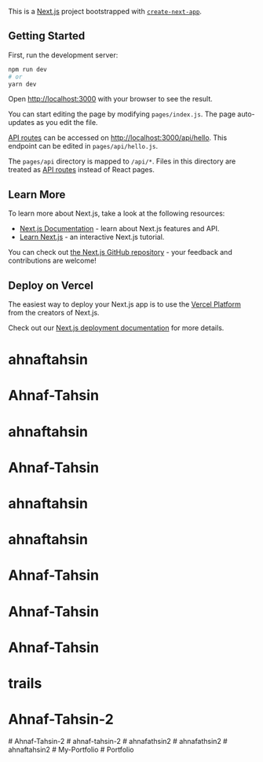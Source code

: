 This is a [Next.js](https://nextjs.org/) project bootstrapped with [`create-next-app`](https://github.com/vercel/next.js/tree/canary/packages/create-next-app).

## Getting Started

First, run the development server:

```bash
npm run dev
# or
yarn dev
```

Open [http://localhost:3000](http://localhost:3000) with your browser to see the result.

You can start editing the page by modifying `pages/index.js`. The page auto-updates as you edit the file.

[API routes](https://nextjs.org/docs/api-routes/introduction) can be accessed on [http://localhost:3000/api/hello](http://localhost:3000/api/hello). This endpoint can be edited in `pages/api/hello.js`.

The `pages/api` directory is mapped to `/api/*`. Files in this directory are treated as [API routes](https://nextjs.org/docs/api-routes/introduction) instead of React pages.

## Learn More

To learn more about Next.js, take a look at the following resources:

- [Next.js Documentation](https://nextjs.org/docs) - learn about Next.js features and API.
- [Learn Next.js](https://nextjs.org/learn) - an interactive Next.js tutorial.

You can check out [the Next.js GitHub repository](https://github.com/vercel/next.js/) - your feedback and contributions are welcome!

## Deploy on Vercel

The easiest way to deploy your Next.js app is to use the [Vercel Platform](https://vercel.com/new?utm_medium=default-template&filter=next.js&utm_source=create-next-app&utm_campaign=create-next-app-readme) from the creators of Next.js.

Check out our [Next.js deployment documentation](https://nextjs.org/docs/deployment) for more details.
# ahnaftahsin
# Ahnaf-Tahsin
# ahnaftahsin
# Ahnaf-Tahsin
# ahnaftahsin
# ahnaftahsin
# Ahnaf-Tahsin
# Ahnaf-Tahsin
# Ahnaf-Tahsin
# trails
# Ahnaf-Tahsin-2
#   A h n a f - T a h s i n - 2  
 #   a h n a f - t a h s i n - 2  
 #   a h n a f a t h s i n 2  
 #   a h n a f a t h s i n 2  
 #   a h n a f t a h s i n 2  
 #   M y - P o r t f o l i o  
 #   P o r t f o l i o  
 